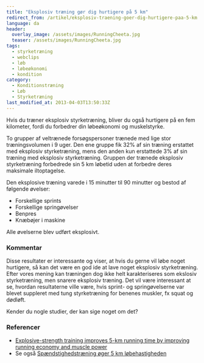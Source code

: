 ```yaml
---
title: "Eksplosiv træning gør dig hurtigere på 5 km"
redirect_from: /artikel/eksplosiv-traening-goer-dig-hurtigere-paa-5-km
language: da
header:
  overlay_image: /assets/images/RunningCheeta.jpg
  teaser: /assets/images/RunningCheeta.jpg
tags:
  - styrketræning
  - webclips
  - løb
  - løbeøkonomi
  - kondition
category:
  - Konditionstræning
  - Løb
  - Styrketræning
last_modified_at: 2013-04-03T13:50:33Z
---
```


Hvis du træner eksplosiv styrketræning, bliver du også hurtigere på en fem kilometer, fordi du forbedrer din løbeøkonomi og muskelstyrke.

To grupper af veltrænede forsøgspersoner trænede med lige stor træningsvolumen i 9 uger. Den ene gruppe fik 32% af sin træning erstattet med eksplosiv styrketræning, mens den anden kun erstattede 3% af sin træning med eksplosiv styrketræning. Gruppen der trænede eksplosiv styrketræning forbedrede sin 5 km løbetid uden at forbedre deres maksimale iltoptagelse.

Den eksplosive træning varede i 15 minutter til 90 minutter og bestod af følgende øvelser:

- Forskellige sprints
- Forskellige springøvelser
- Benpres
- Knæbøjer i maskine

Alle øvelserne blev udført eksplosivt.

### Kommentar

Disse resultater er interessante og viser, at hvis du gerne vil løbe noget hurtigere, så kan det være en god ide at lave noget eksplosiv styrketræning. Efter vores mening kan træningen dog ikke helt karakteriseres som ekslosiv styrketræning, men snarere eksplosiv træning. Det vil være interessant at se, hvordan resultaterne ville være, hvis sprint- og springøvelserne var blevet suppleret med tung styrketræning for benenes muskler, fx squat og dødløft.

Kender du nogle studier, der kan sige noget om det?

### Referencer

- [Explosive-strength training improves 5-km running time by improving running economy and muscle power](http://jap.physiology.org/cgi/content/full/86/5/1527)
- Se også [Spændstighedstræning øger 5 km løbehastigheden](http://www.motion-online.dk/konditionstraening/kondition_-_artikler/spaendstighedstraening_oeger_5_km_loebehastigheden/)
